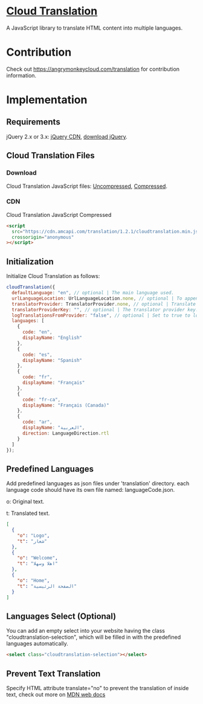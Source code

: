 # [Cloud Translation](https://angrymonkeycloud.com/translation)

A JavaScript library to translate HTML content into multiple languages.

# Contribution

Check out https://angrymonkeycloud.com/translation for contribution information.

# Implementation

## Requirements

jQuery 2.x or 3.x: [jQuery CDN](https://code.jquery.com/), [download jQuery](https://jquery.com/download/).

## Cloud Translation Files

### Download

Cloud Translation JavaScript files: [Uncompressed](https://cdn.amcapi.com/translation/1.2.1/cloudtranslation.js), [Compressed](https://cdn.amcapi.com/translation/1.2.1/cloudtranslation.min.js).

### CDN

Cloud Translation JavaScript Compressed

```html
<script
  src="https://cdn.amcapi.com/translation/1.2.1/cloudtranslation.min.js"
  crossorigin="anonymous"
></script>
```

## Initialization

Initialize Cloud Translation as follows:

```js
cloudTranslation({
  defaultLanguage: "en", // optional | The main language used.
  urlLanguageLocation: UrlLanguageLocation.none, // optional | To append language in the url (ex: www.website.com/en/).
  translatorProvider: TranslatorProvider.none, // optional | Translate text using a translator provider.
  translatorProviderKey: "", // optional | The translator provider key.
  logTranslationsFromProvider: "false", // optional | Set to true to log the translation output in the console.
  languages: [
    {
      code: "en",
      displayName: "English"
    },
    {
      code: "es",
      displayName: "Spanish"
    },
    {
      code: "fr",
      displayName: "Français"
    },
    {
      code: "fr-ca",
      displayName: "Français (Canada)"
    },
    {
      code: "ar",
      displayName: "العربية",
      direction: LanguageDirection.rtl
    }
  ]
});
```

## Predefined Languages

Add predefined languages as json files under 'translation' directory. each language code should have its own file named: languageCode.json.

o: Original text.

t: Translated text.

```json
[
  {
    "o": "Logo",
    "t": "شعار"
  },
  {
    "o": "Welcome",
    "t": "اهلا وسهلا"
  },
  {
    "o": "Home",
    "t": "الصفحة الرئيسية"
  }
]
```

## Languages Select (Optional)

You can add an empty select into your website having the class "cloudtranslation-selection", which will be filled in with the predefined languages automatically.

```html
<select class="cloudtranslation-selection"></select>
```

## Prevent Text Translation

Specify HTML attribute translate="no" to prevent the translation of inside text, check out more on [MDN web docs](https://developer.mozilla.org/en-US/docs/Web/HTML/Global_attributes/translate)
